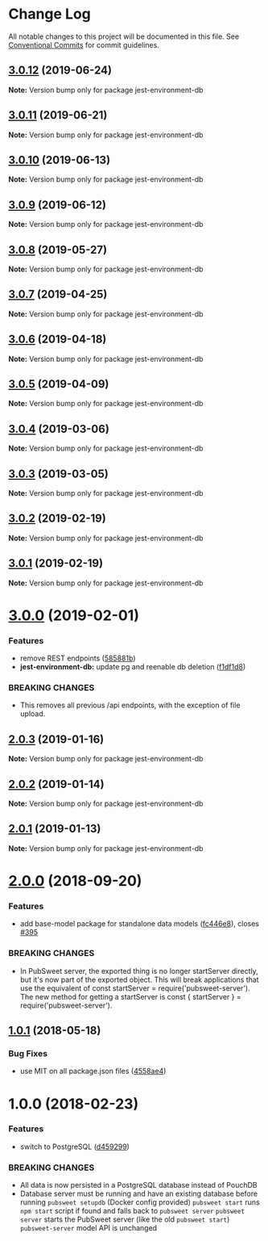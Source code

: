 # Change Log

All notable changes to this project will be documented in this file.
See [Conventional Commits](https://conventionalcommits.org) for commit guidelines.

## [3.0.12](https://gitlab.coko.foundation/pubsweet/pubsweet/compare/jest-environment-db@3.0.11...jest-environment-db@3.0.12) (2019-06-24)

**Note:** Version bump only for package jest-environment-db





## [3.0.11](https://gitlab.coko.foundation/pubsweet/pubsweet/compare/jest-environment-db@3.0.10...jest-environment-db@3.0.11) (2019-06-21)

**Note:** Version bump only for package jest-environment-db





## [3.0.10](https://gitlab.coko.foundation/pubsweet/pubsweet/compare/jest-environment-db@3.0.9...jest-environment-db@3.0.10) (2019-06-13)

**Note:** Version bump only for package jest-environment-db





## [3.0.9](https://gitlab.coko.foundation/pubsweet/pubsweet/compare/jest-environment-db@3.0.8...jest-environment-db@3.0.9) (2019-06-12)

**Note:** Version bump only for package jest-environment-db





## [3.0.8](https://gitlab.coko.foundation/pubsweet/pubsweet/compare/jest-environment-db@3.0.7...jest-environment-db@3.0.8) (2019-05-27)

**Note:** Version bump only for package jest-environment-db





## [3.0.7](https://gitlab.coko.foundation/pubsweet/pubsweet/compare/jest-environment-db@3.0.6...jest-environment-db@3.0.7) (2019-04-25)

**Note:** Version bump only for package jest-environment-db





## [3.0.6](https://gitlab.coko.foundation/pubsweet/pubsweet/compare/jest-environment-db@3.0.5...jest-environment-db@3.0.6) (2019-04-18)

**Note:** Version bump only for package jest-environment-db





## [3.0.5](https://gitlab.coko.foundation/pubsweet/pubsweet/compare/jest-environment-db@3.0.4...jest-environment-db@3.0.5) (2019-04-09)

**Note:** Version bump only for package jest-environment-db





## [3.0.4](https://gitlab.coko.foundation/pubsweet/pubsweet/compare/jest-environment-db@3.0.3...jest-environment-db@3.0.4) (2019-03-06)

**Note:** Version bump only for package jest-environment-db





## [3.0.3](https://gitlab.coko.foundation/pubsweet/pubsweet/compare/jest-environment-db@3.0.2...jest-environment-db@3.0.3) (2019-03-05)

**Note:** Version bump only for package jest-environment-db





## [3.0.2](https://gitlab.coko.foundation/pubsweet/pubsweet/compare/jest-environment-db@3.0.1...jest-environment-db@3.0.2) (2019-02-19)

**Note:** Version bump only for package jest-environment-db





## [3.0.1](https://gitlab.coko.foundation/pubsweet/pubsweet/compare/jest-environment-db@3.0.0...jest-environment-db@3.0.1) (2019-02-19)

**Note:** Version bump only for package jest-environment-db





# [3.0.0](https://gitlab.coko.foundation/pubsweet/pubsweet/compare/jest-environment-db@2.0.3...jest-environment-db@3.0.0) (2019-02-01)


### Features

* remove REST endpoints ([585881b](https://gitlab.coko.foundation/pubsweet/pubsweet/commit/585881b))
* **jest-environment-db:** update pg and reenable db deletion ([f1df1d8](https://gitlab.coko.foundation/pubsweet/pubsweet/commit/f1df1d8))


### BREAKING CHANGES

* This removes all previous /api endpoints, with the exception of file upload.





## [2.0.3](https://gitlab.coko.foundation/pubsweet/pubsweet/compare/jest-environment-db@2.0.2...jest-environment-db@2.0.3) (2019-01-16)

**Note:** Version bump only for package jest-environment-db





## [2.0.2](https://gitlab.coko.foundation/pubsweet/pubsweet/compare/jest-environment-db@2.0.1...jest-environment-db@2.0.2) (2019-01-14)

**Note:** Version bump only for package jest-environment-db





## [2.0.1](https://gitlab.coko.foundation/pubsweet/pubsweet/compare/jest-environment-db@2.0.0...jest-environment-db@2.0.1) (2019-01-13)

**Note:** Version bump only for package jest-environment-db





<a name="2.0.0"></a>
# [2.0.0](https://gitlab.coko.foundation/pubsweet/pubsweet/compare/jest-environment-db@1.0.1...jest-environment-db@2.0.0) (2018-09-20)


### Features

* add base-model package for standalone data models ([fc446e8](https://gitlab.coko.foundation/pubsweet/pubsweet/commit/fc446e8)), closes [#395](https://gitlab.coko.foundation/pubsweet/pubsweet/issues/395)


### BREAKING CHANGES

* In PubSweet server, the exported thing is no longer startServer directly, but it's
now part of the exported object. This will break applications that use the equivalent of const
startServer = require('pubsweet-server'). The new method for getting a startServer is const {
startServer } = require('pubsweet-server').




<a name="1.0.1"></a>
## [1.0.1](https://gitlab.coko.foundation/pubsweet/pubsweet/compare/jest-environment-db@1.0.0...jest-environment-db@1.0.1) (2018-05-18)


### Bug Fixes

* use MIT on all package.json files ([4558ae4](https://gitlab.coko.foundation/pubsweet/pubsweet/commit/4558ae4))




<a name="1.0.0"></a>
# 1.0.0 (2018-02-23)


### Features

* switch to PostgreSQL ([d459299](https://gitlab.coko.foundation/pubsweet/pubsweet/commit/d459299))


### BREAKING CHANGES

* All data is now persisted in a PostgreSQL database instead of PouchDB
* Database server must be running and have an existing database before running `pubsweet setupdb` (Docker config provided)
`pubsweet start` runs `npm start` script if found and falls back to `pubsweet server`
`pubsweet server` starts the PubSweet server (like the old `pubsweet start`)
`pubsweet-server` model API is unchanged
